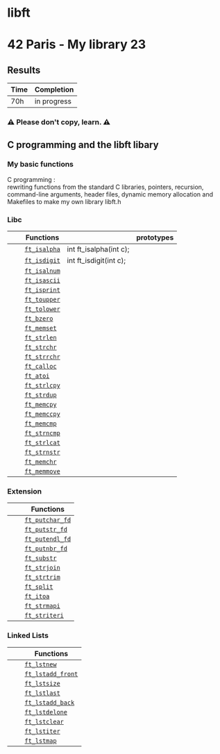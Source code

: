 # libft
# 42 Paris - My library 23

## Results

 | Time | Completion |
 | --- | ----|
 | 70h | in progress |
 
### ⚠️  Please don't copy, learn. ⚠️

## C programming and the libft libary
 ### My basic functions
C programming : <br> rewriting functions from the standard C libraries, 
pointers, recursion, command-line arguments, header files, 
dynamic memory allocation and Makefiles to make my own library libft.h

### Libc

|   |   |  Functions  |   |       prototypes       |
|---|---|-------------|---|------------------------|
|  |  | [`ft_isalpha`]()  | int ft_isalpha(int c); |
|  |  | [`ft_isdigit`]()  | int ft_isdigit(int c); |
|  |  | [`ft_isalnum`]()  |                        |
|  |  | [`ft_isascii`]()  |                        |
|  |  | [`ft_isprint`]()  |                        |
|  |  | [`ft_toupper`]()  |                        |
|  |  | [`ft_tolower`]()  |                        |
|  |  | [`ft_bzero`]()  |
|  |  | [`ft_memset`]()  |
|  |  | [`ft_strlen`]()  |
|  |  | [`ft_strchr`]()  |
|  |  | [`ft_strrchr`]()  |
|  |  | [`ft_calloc`]()  |
|  |  | [`ft_atoi`]()  |
|  |  | [`ft_strlcpy`]()  |
|  |  | [`ft_strdup`]() |
|  |  | [`ft_memcpy`]()  |
|  |  | [`ft_memccpy`]()  |
|  |  | [`ft_memcmp`]()  |
|  |  | [`ft_strncmp`]()  |
|  |  | [`ft_strlcat`]()  |
|  |  | [`ft_strnstr`]()  |
|  |  | [`ft_memchr`]()  |
|  |  | [`ft_memmove`]()  |

### Extension

|  |  |  Functions  |
|---|---|-------------|
|   |   | [`ft_putchar_fd`]()  |
|   |   | [`ft_putstr_fd`]()  |
|   |   | [`ft_putendl_fd`]()  |
|   |   | [`ft_putnbr_fd`]()  |
|   |   | [`ft_substr`]()  |
|   |   | [`ft_strjoin`]()  |
|   |   | [`ft_strtrim`]()  |
|   |   | [`ft_split`]()  |
|   |   | [`ft_itoa`]()  |
|   |   | [`ft_strmapi`]()  |
|   |   | [`ft_striteri`]()  |

### Linked Lists

|  |  |  Functions  |
|---|---|-------------|
|   |   | [`ft_lstnew`]()  |
|   |   | [`ft_lstadd_front`]()  |
|   |   | [`ft_lstsize`]()  |
|   |   | [`ft_lstlast`]()  |
|   |   | [`ft_lstadd_back`]()  |
|   |   | [`ft_lstdelone`]()  |
|   |   | [`ft_lstclear`]()  |
|   |   | [`ft_lstiter`]()  |
|   |   | [`ft_lstmap`]()  |

